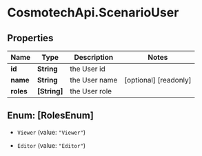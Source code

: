 # CosmotechApi.ScenarioUser

## Properties

Name | Type | Description | Notes
------------ | ------------- | ------------- | -------------
**id** | **String** | the User id | 
**name** | **String** | the User name | [optional] [readonly] 
**roles** | **[String]** | the User role | 



## Enum: [RolesEnum]


* `Viewer` (value: `"Viewer"`)

* `Editor` (value: `"Editor"`)




